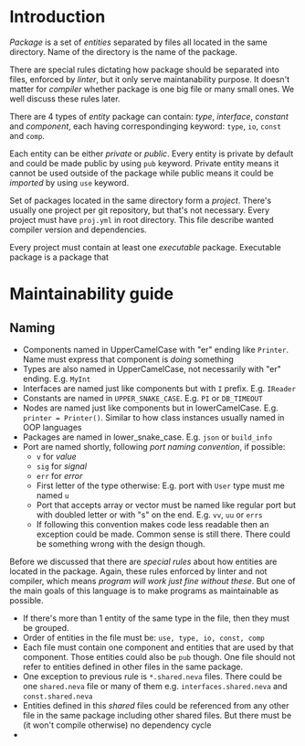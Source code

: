 # Introduction

_Package_ is a set of _entities_ separated by files all located in the same directory. Name of the directory is the name of the package.

There are special rules dictating how package should be separated into files, enforced by _linter_, but it only serve maintanability purpose. It doesn't matter for _compiler_ whether package is one big file or many small ones. We well discuss these rules later.

There are 4 types of _entity_ package can contain: _type_, _interface_, _constant_ and _component_, each having correspondinging keyword: `type`, `io`, `const` and `comp`.

Each entity can be either _private_ or _public_. Every entity is private by default and could be made public by using `pub` keyword. Private entity means it cannot be used outside of the package while public means it could be _imported_ by using `use` keyword.

Set of packages located in the same directory form a _project_. There's usually one project per git repository, but that's not necessary. Every project must have `proj.yml` in root directory. This file describe wanted compiler version and dependencies.

Every project must contain at least one _executable_ package. Executable package is a package that

# Maintainability guide

## Naming

- Components named in UpperCamelCase with "er" ending like `Printer`. Name must express that component is _doing_ something
- Types are also named in UpperCamelCase, not necessarily with "er" ending. E.g. `MyInt`
- Interfaces are named just like components but with `I` prefix. E.g. `IReader`
- Constants are named in `UPPER_SNAKE_CASE`. E.g. `PI` or `DB_TIMEOUT`
- Nodes are named just like components but in lowerCamelCase. E.g. `printer = Printer()`. Similar to how class instances usually named in OOP languages
- Packages are named in lower_snake_case. E.g. `json` or `build_info`
- Port are named shortly, following _port naming convention_, if possible:
    - `v` for _value_
    - `sig` for _signal_
    - `err` for _error_
    - First letter of the type otherwise: E.g. port with `User` type must me named `u`
    - Port that accepts array or vector must be named like regular port but with doubled letter or with "s" on the end. E.g. `vv`, `uu` or `errs`
    - If following this convention makes code less readable then an exception could be made. Common sense is still there. There could be something wrong with the design though.


Before we discussed that there are _special rules_ about how entities are located in the package. Again, these rules enforced by linter and not compiler, which means _program will work just fine without these_. But one of the main goals of this language is to make programs as maintainable as possible.

- If there's more than 1 entity of the same type in the file, then they must be grouped.
- Order of entities in the file must be: `use, type, io, const, comp`
- Each file must contain one component and entities that are used by that component. Those entities could also be `pub` though. One file should not refer to entities defined in other files in the same package.
- One exception to previous rule is `*.shared.neva` files. There could be one `shared.neva` file or many of them e.g. `interfaces.shared.neva` and `const.shared.neva`
- Entities defined in this _shared_ files could be referenced from any other file in the same package including other shared files. But there must be (it won't compile otherwise) no dependency cycle
-
